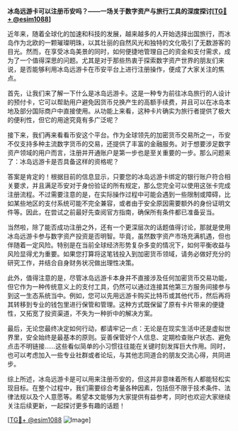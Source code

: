 **冰岛远游卡可以注册币安吗？——一场关于数字资产与旅行工具的深度探讨[[TG💪+ @esim1088](https://t.me/s/esim1088)]**

近年来，随着全球化的加速和科技的发展，越来越多的人开始选择出国旅行，而冰岛作为北欧的一颗璀璨明珠，以其壮丽的自然风光和独特的文化吸引了无数游客的目光。然而，在享受冰岛美景的同时，如何便捷地管理自己的资金和支付需求，成为了一个值得深思的问题。尤其是对于那些热衷于探索数字资产世界的朋友们来说，是否能够利用冰岛远游卡在币安平台上进行注册操作，便成了大家关注的焦点。

首先，让我们来了解一下什么是冰岛远游卡。这是一种专为前往冰岛旅行的人设计的预付卡，它可以帮助用户避免因货币兑换产生的高额手续费，并且可以在冰岛本地及部分国际商户中直接使用。从功能上来看，这种卡片确实为旅行者提供了极大的便利性，但它的用途究竟有多广泛呢？

接下来，我们再来看看币安这个平台。作为全球领先的加密货币交易所之一，币安不仅支持多种主流数字货币的交易，还提供了丰富的金融服务。对于想要涉足数字资产领域的用户而言，注册并开通账户是第一步也是至关重要的一步。那么问题来了：冰岛远游卡是否具备这样的资格呢？

答案是肯定的！根据目前的信息显示，只要您的冰岛远游卡绑定的银行账户符合相关要求，并且满足币安对于身份验证的所有规定，那么您完全可以使用这张卡完成注册流程。不过需要注意的是，在实际操作过程中可能会遇到一些限制或障碍，比如某些地区的支付系统可能不完全兼容，或者由于安全原因需要额外的身份证明文件等。因此，在尝试之前最好先查阅官方指南，确保所有条件都已准备妥当。

当然啦，除了能否成功注册之外，还有一个更深层次的话题值得讨论，那就是使用冰岛远游卡参与数字资产投资是否明智。毕竟，虽然数字资产市场充满机遇，但也伴随着一定风险。特别是在当前全球经济形势复杂多变的情况下，如何平衡收益与风险显得尤为重要。如果您打算将这笔钱投入到加密货币领域，请务必做好充分的研究工作，并结合自身财务状况做出理性决策。

此外，值得注意的是，尽管冰岛远游卡本身并不直接涉及任何加密货币交易功能，但它作为一种传统意义上的支付工具，仍然可以通过连接其他第三方服务间接参与到这一生态系统当中。例如，您可以先用远游卡购买比特币或其他代币，然后再将其转移到专业的钱包里进行保管和管理。这种方式既保留了原有卡片带来的便捷性，又拓宽了投资渠道，不失为一种折中的解决方案。

最后，无论您最终决定如何行动，都请牢记一点：无论是在现实生活中还是虚拟世界里，安全始终是最基本的原则。妥善保管好个人信息、定期检查账户状态、避免点击不明链接……这些看似简单的小习惯往往能在关键时刻发挥巨大作用。同时，也可以考虑加入一些专业社群或者论坛，与其他志同道合的朋友交流心得，共同进步。

综上所述，冰岛远游卡是可以用来注册币安的，但这并非意味着所有人都能轻松实现目标。在整个过程中，我们需要综合考量各种因素，包括但不限于技术条件、法律法规以及个人意愿等。希望本文能够为大家提供有益参考，同时也欢迎大家继续关注后续更新，一起探讨更多有趣的话题！

[[TG💪+ @esim1088](https://t.me/s/esim1088) ![Image](https://i.postimg.cc/4NQfJmqS/Snipaste-2025-05-13-00-14-12.png)]